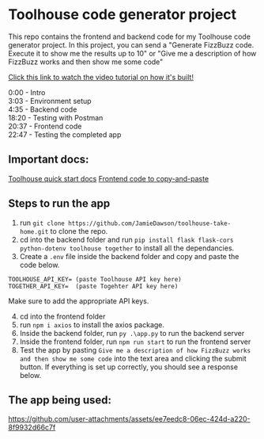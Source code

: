 # Toolhouse code generator project

This repo contains the frontend and backend code for my Toolhouse code generator project. In this project, you can send a "Generate FizzBuzz code. Execute it to show me the results up to 10" or "Give me a description of how FizzBuzz works and then show me some code"

[Click this link to watch the video tutorial on how it's built!](https://youtu.be/B4iS1V-eEHs)

0:00 - Intro  
3:03 - Environment setup  
4:35 - Backend code  
18:20 - Testing with Postman  
20:37 - Frontend code  
22:47 - Testing the completed app

## Important docs:

[Toolhouse quick start docs](https://docs.toolhouse.ai/toolhouse/quick-start)
[Frontend code to copy-and-paste](https://github.com/JamieDawson/toolhouse-take-home/blob/main/Frontend/src/App.js)

## Steps to run the app

1. run `git clone https://github.com/JamieDawson/toolhouse-take-home.git` to clone the repo.
2. cd into the backend folder and run `pip install flask flask-cors python-dotenv toolhouse together` to install all the dependancies.
3. Create a `.env` file inside the backend folder and copy and paste the code below.

```
TOOLHOUSE_API_KEY= (paste Toolhouse API key here)
TOGETHER_API_KEY=  (paste Togehter API key here)
```

Make sure to add the appropriate API keys.

4. cd into the frontend folder
5. run `npm i axios` to install the axios package.
6. Inside the backend folder, run `py .\app.py` to run the backend server
7. Inside the frontend folder, run `npm run start` to run the frontend server
8. Test the app by pasting `Give me a description of how FizzBuzz works and then show me some code` into the text area and clicking the submit button. If everything is set up correctly, you should see a response below.

## The app being used:

https://github.com/user-attachments/assets/ee7eedc8-06ec-424d-a220-8f9932d66c7f
